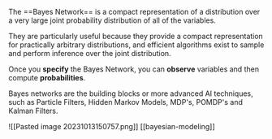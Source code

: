 The ==Bayes Network== is a compact representation of a distribution over a very large joint probability distribution of all of the variables.

They are particularly useful because they provide a compact representation for practically arbitrary distributions, and efficient algorithms exist to sample and perform inference over the joint distribution.

Once you **specify** the Bayes Network, you can **observe** variables and then compute **probabilities**.

Bayes networks are the building blocks or more advanced AI techniques, such as Particle Filters, Hidden Markov Models, MDP's, POMDP's and Kalman Filters.

![[Pasted image 20231013150757.png]]
[[bayesian-modeling]]